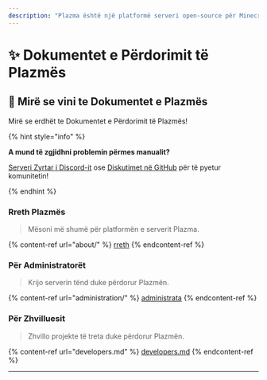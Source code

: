 ```yaml
---
description: "Plazma është një platformë serveri open-source për Minecraft: Java Edition që shton optimizimin eksperimental të bazuar në letër dhe shumë mekanizma të personalizuar të lojërave."
---
```


# ✨ Dokumentet e Përdorimit të Plazmës

## 👋 Mirë se vini te Dokumentet e Plazmës

Mirë se erdhët te Dokumentet e Përdorimit të Plazmës!

{% hint style="info" %}

**A mund të zgjidhni problemin përmes manualit?**

[Serveri Zyrtar i Discord-it](https://discord.gg/MmfC52K8A8) ose [Diskutimet në GitHub](https://github.com/PlazmaMC/PlazmaBukkit/discussions) për të pyetur komunitetin!

{% endhint %}

### Rreth Plazmës

> Mësoni më shumë për platformën e serverit Plazma.

{% content-ref url="about/" %}
[rreth](about/)
{% endcontent-ref %}

### Për Administratorët

> Krijo serverin tënd duke përdorur Plazmën.

{% content-ref url="administration/" %}
[administrata](administration/)
{% endcontent-ref %}

### Për Zhvilluesit

> Zhvillo projekte të treta duke përdorur Plazmën.

{% content-ref url="developers.md" %}
[developers.md](developers.md)
{% endcontent-ref %}

***
